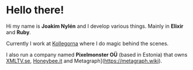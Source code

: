 # Hello there!

Hi my name is **Joakim Nylén** and I develop various things.
Mainly in **Elixir** and **Ruby**.

Currently I work at [Kollegorna](https://kollegorna.se) where I do magic behind the scenes.

I also run a company named **Pixelmonster OÜ** (based in Estonia) that owns [XMLTV.se](https://xmltv.se), [Honeybee.it](https://honeybee.it) and Metagraph](https://metagraph.wiki).
